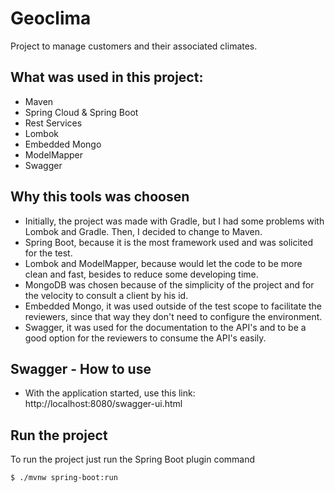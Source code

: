 # Geoclima

Project to manage customers and their associated climates.

## What was used in this project:
* Maven
* Spring Cloud & Spring Boot
* Rest Services
* Lombok
* Embedded Mongo
* ModelMapper
* Swagger

## Why this tools was choosen

* Initially, the project was made with Gradle, but I had some problems with Lombok and Gradle. Then, I decided to change to Maven.
* Spring Boot, because it is the most framework used and was solicited for the test.
* Lombok and ModelMapper, because would let the code to be more clean and fast, besides to reduce some developing time.
* MongoDB was chosen because of the simplicity of the project and for the velocity to consult a client by his id.
* Embedded Mongo, it was used outside of the test scope to facilitate the reviewers, since that way they don't need to configure the environment.
* Swagger, it was used for the documentation to the API's and to be a good option for the reviewers to consume the API's easily.

## Swagger - How to use

* With the application started, use this link: http://localhost:8080/swagger-ui.html

## Run the project

To run the project just run the Spring Boot plugin command

```bash
$ ./mvnw spring-boot:run

```
